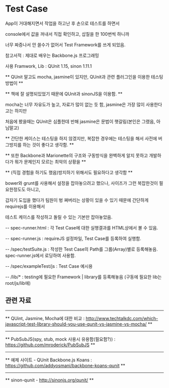 Test Case
============

App이 거대해지면서 작업을 하고난 후 손으로 테스트를 하면서

console에서 값을 꺼내서 직접 확인하고, 삽질을 한 100번씩 하니까

너무 짜증나서 안 쓸수가 없어서 Test Framework를 쓰게 되었음.

참고서적 : 제대로 배우는 Backbone.js 프로그래밍

사용 Framwork, Lib : QUnit 1.15, sinon 1.11.1


** QUnit 말고도 mocha, jasmine이 있지만, QUnit과 관련 플러그인을 이용한 테스팅 방법이 **

** 책에 잘 설명되있었기 때문에 QUnit과 sinonJS을 이용함. **

mocha는 너무 자유도가 높고, 자료가 많이 없는 듯 함, jasmine은 가장 많이 사용한다고는 하지만

처음에 봤을때는 QUnit은 심플한데 반해 jasmine은 문법이 햇갈림(본인은 그랬음, 아님말고)


** 간단한 케이스는 테스팅을 하지 않겠지만, 복잡한 경우에는 테스팅을 해서 사전에 버그방지를 하는 것이 좋다고 생각함. **

** 또한 Backbone과 Marionette의 구조와 구동방식을 완벽하게 알지 못하고 개발하다가 뭐가 문제인지 모르는 최악의 상황을 **

** (직접 경험을 하기도 했음)방지하기 위해서도 필요하다고 생각함 **


bower와 grunt를 사용해서 설정을 잡아놓으려고 했으나, 사이즈가 그런 복잡한것이 필요한정도도 아니고,

갑자기 도입을 했다가 팀원이 벙 쪄버리는 상황이 있을 수 있기 때문에 간단하게 requirejs를 이용해서

테스트 케이스를 작성하고 돌릴 수 있는 기본만 잡아놓았음.

-- spec-runner.html : 각 Test Case에 대한 실행결과를 HTML상에서 볼 수 있음.

-- spec-runner.js : requireJS 설정파일, Test Case를 등록하여 실행함.

-- /spec/testSuite.js : 작성한 Test Case의 Path를 그룹(Array)별로 등록해놓음. spec-runner.js에서 로딩하여 사용함.

-- /spec/exampleTest/js : Test Case 예시용

-- /lib/* : testing에 필요한 Framework | library를 등록해놓음 (구동에 필요한 lib는 root/js/lib에)




## 관련 자료
___
** QUint, Jasmine, Mocha에 대한 비교 : http://www.techtalkdc.com/which-javascript-test-library-should-you-use-qunit-vs-jasmine-vs-mocha/ **
___
** PubSubJS(spy, stub, mock 사용시 유용함(필요함?)) : https://github.com/mroderick/PubSubJS **
___
** 예제 사이트 - QUnit Backbone.js Koans : https://github.com/addyosmani/backbone-koans-qunit **
___
** sinon-qunit - http://sinonjs.org/qunit/ **